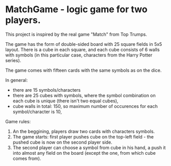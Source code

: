 # MatchGame - logic game for two players.

This project is inspired by the real game "Match" from Top Trumps.

The game has the form of double-sided board with 25 square fields in 5x5 layout. There is a cube in each square, and each cube consists of 6 walls with symbols (in this particular case, characters from the Harry Potter series).

The game comes with fifteen cards with the same symbols as on the dice.

In general:
- there are 15 symbols/characters
- there are 25 cubes with symbols, where the symbol combination on each cube is unique (there isn't two equal cubes),
- cube walls in total: 150, so maximum number of occurences for each symbol/character is 10,

Game rules:
1. An the beggining, players draw two cards with characters symbols.
2. The game starts: first player pushes cube on the top-left field - the pushed cube is now on the second player side.
3. The second player can choose a symbol from cube in his hand, a push it into almost any field on the board (except the one, from which cube comes from).
